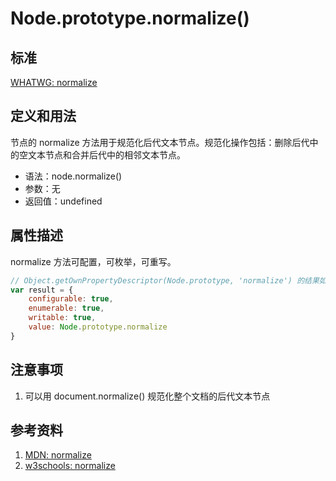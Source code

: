 # Node.prototype.normalize()

## 标准
[WHATWG: normalize](https://dom.spec.whatwg.org/#dom-node-normalize)

## 定义和用法
节点的 normalize 方法用于规范化后代文本节点。规范化操作包括：删除后代中的空文本节点和合并后代中的相邻文本节点。

- 语法：node.normalize()
- 参数：无
- 返回值：undefined

## 属性描述
normalize 方法可配置，可枚举，可重写。
```javascript
// Object.getOwnPropertyDescriptor(Node.prototype, 'normalize') 的结果如下：
var result = {
    configurable: true,
    enumerable: true,
    writable: true,
    value: Node.prototype.normalize
}
```

## 注意事项
1. 可以用 document.normalize() 规范化整个文档的后代文本节点

## 参考资料
1. [MDN: normalize](https://developer.mozilla.org/en-US/docs/Web/API/Node/normalize)
2. [w3schools: normalize](http://www.w3schools.com/jsref/met_node_normalize.asp)

